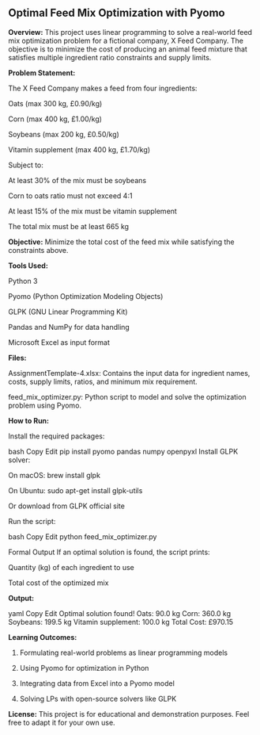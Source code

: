 ## Optimal Feed Mix Optimization with Pyomo

**Overview:**
This project uses linear programming to solve a real-world feed mix optimization problem for a fictional company, X Feed Company. The objective is to minimize the cost of producing an animal feed mixture that satisfies multiple ingredient ratio constraints and supply limits.

**Problem Statement:**

The X Feed Company makes a feed from four ingredients:

Oats (max 300 kg, £0.90/kg)

Corn (max 400 kg, £1.00/kg)

Soybeans (max 200 kg, £0.50/kg)

Vitamin supplement (max 400 kg, £1.70/kg)

Subject to:

At least 30% of the mix must be soybeans

Corn to oats ratio must not exceed 4:1

At least 15% of the mix must be vitamin supplement

The total mix must be at least 665 kg

**Objective:**
Minimize the total cost of the feed mix while satisfying the constraints above.

**Tools Used:**

Python 3

Pyomo (Python Optimization Modeling Objects)

GLPK (GNU Linear Programming Kit)

Pandas and NumPy for data handling

Microsoft Excel as input format


**Files:**

AssignmentTemplate-4.xlsx: Contains the input data for ingredient names, costs, supply limits, ratios, and minimum mix requirement.

feed_mix_optimizer.py: Python script to model and solve the optimization problem using Pyomo.

**How to Run:**

Install the required packages:

bash
Copy
Edit
pip install pyomo pandas numpy openpyxl
Install GLPK solver:

On macOS: brew install glpk

On Ubuntu: sudo apt-get install glpk-utils

Or download from GLPK official site

Run the script:

bash
Copy
Edit
python feed_mix_optimizer.py

Formal Output
If an optimal solution is found, the script prints:

Quantity (kg) of each ingredient to use

Total cost of the optimized mix

**Output:**

yaml
Copy
Edit
Optimal solution found!
Oats: 90.0 kg
Corn: 360.0 kg
Soybeans: 199.5 kg
Vitamin supplement: 100.0 kg
Total Cost: £970.15

**Learning Outcomes:**

1. Formulating real-world problems as linear programming models

2. Using Pyomo for optimization in Python

3. Integrating data from Excel into a Pyomo model

4. Solving LPs with open-source solvers like GLPK

**License:**
This project is for educational and demonstration purposes. Feel free to adapt it for your own use.
